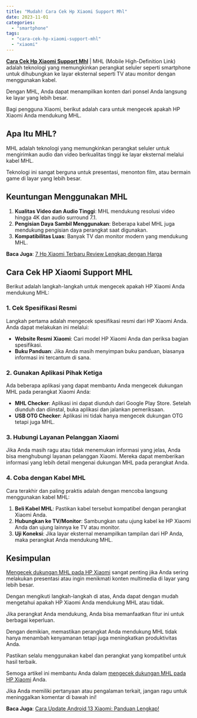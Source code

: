 ```yaml
---
title: "Mudah! Cara Cek Hp Xiaomi Support Mhl"
date: 2023-11-01
categories: 
  - "smartphone"
tags: 
  - "cara-cek-hp-xiaomi-support-mhl"
  - "xiaomi"
---
```


[**Cara Cek Hp Xiaomi Support Mhl**](https://ajiekusumadhany.com/cara-cek-hp-xiaomi-support-mhl/) | MHL (Mobile High-Definition Link) adalah teknologi yang memungkinkan perangkat seluler seperti smartphone untuk dihubungkan ke layar eksternal seperti TV atau monitor dengan menggunakan kabel.

Dengan MHL, Anda dapat menampilkan konten dari ponsel Anda langsung ke layar yang lebih besar.

Bagi pengguna Xiaomi, berikut adalah cara untuk mengecek apakah HP Xiaomi Anda mendukung MHL.

## Apa Itu MHL?

MHL adalah teknologi yang memungkinkan perangkat seluler untuk mengirimkan audio dan video berkualitas tinggi ke layar eksternal melalui kabel MHL.

Teknologi ini sangat berguna untuk presentasi, menonton film, atau bermain game di layar yang lebih besar.

## Keuntungan Menggunakan MHL

1. **Kualitas Video dan Audio Tinggi**: MHL mendukung resolusi video hingga 4K dan audio surround 7.1.
2. **Pengisian Daya Sambil Menggunakan**: Beberapa kabel MHL juga mendukung pengisian daya perangkat saat digunakan.
3. **Kompatibilitas Luas**: Banyak TV dan monitor modern yang mendukung MHL.

**Baca Juga**: [7 Hp Xiaomi Terbaru Review Lengkap dengan Harga](https://ajiekusumadhany.com/hp-xiaomi-terbaru-lengkap-dan-harganya/)

## Cara Cek HP Xiaomi Support MHL

Berikut adalah langkah-langkah untuk mengecek apakah HP Xiaomi Anda mendukung MHL:

### 1\. Cek Spesifikasi Resmi

Langkah pertama adalah mengecek spesifikasi resmi dari HP Xiaomi Anda. Anda dapat melakukan ini melalui:

- **Website Resmi Xiaomi**: Cari model HP Xiaomi Anda dan periksa bagian spesifikasi.
- **Buku Panduan**: Jika Anda masih menyimpan buku panduan, biasanya informasi ini tercantum di sana.

### 2\. Gunakan Aplikasi Pihak Ketiga

Ada beberapa aplikasi yang dapat membantu Anda mengecek dukungan MHL pada perangkat Xiaomi Anda:

- **MHL Checker**: Aplikasi ini dapat diunduh dari Google Play Store. Setelah diunduh dan diinstal, buka aplikasi dan jalankan pemeriksaan.
- **USB OTG Checker**: Aplikasi ini tidak hanya mengecek dukungan OTG tetapi juga MHL.

### 3\. Hubungi Layanan Pelanggan Xiaomi

Jika Anda masih ragu atau tidak menemukan informasi yang jelas, Anda bisa menghubungi layanan pelanggan Xiaomi. Mereka dapat memberikan informasi yang lebih detail mengenai dukungan MHL pada perangkat Anda.

### 4\. Coba dengan Kabel MHL

Cara terakhir dan paling praktis adalah dengan mencoba langsung menggunakan kabel MHL:

1. **Beli Kabel MHL**: Pastikan kabel tersebut kompatibel dengan perangkat Xiaomi Anda.
2. **Hubungkan ke TV/Monitor**: Sambungkan satu ujung kabel ke HP Xiaomi Anda dan ujung lainnya ke TV atau monitor.
3. **Uji Koneksi**: Jika layar eksternal menampilkan tampilan dari HP Anda, maka perangkat Anda mendukung MHL.

## Kesimpulan

[Mengecek dukungan MHL pada HP Xiaomi](https://ajiekusumadhany.com/cara-cek-hp-xiaomi-support-mhl/) sangat penting jika Anda sering melakukan presentasi atau ingin menikmati konten multimedia di layar yang lebih besar.

Dengan mengikuti langkah-langkah di atas, Anda dapat dengan mudah mengetahui apakah HP Xiaomi Anda mendukung MHL atau tidak.

Jika perangkat Anda mendukung, Anda bisa memanfaatkan fitur ini untuk berbagai keperluan.

Dengan demikian, memastikan perangkat Anda mendukung MHL tidak hanya menambah kenyamanan tetapi juga meningkatkan produktivitas Anda.

Pastikan selalu menggunakan kabel dan perangkat yang kompatibel untuk hasil terbaik.

Semoga artikel ini membantu Anda dalam [mengecek dukungan MHL pada HP Xiaomi](https://ajiekusumadhany.com/cara-cek-hp-xiaomi-support-mhl/) Anda.

Jika Anda memiliki pertanyaan atau pengalaman terkait, jangan ragu untuk meninggalkan komentar di bawah ini!

**Baca Juga**: [Cara Update Android 13 Xiaomi: Panduan Lengkap!](https://ajiekusumadhany.com/cara-update-android-13-xiaomi/)
